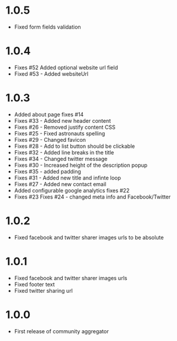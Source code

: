 1.0.5
=====
- Fixed form fields validation

1.0.4
=====
- Fixes #52 Added optional website url field
- Fixed #53 - Added websiteUrl

1.0.3
=====
- Added about page fixes #14
- Fixes #33 - Added new header content
- Fixes #26 - Removed justify content CSS
- Fixes #25 - Fixed astronauts spelling
- Fixes #29 - Changed favicon
- Fixes #28 - Add to list button should be clickable
- Fixes #32 - Added line breaks in the title
- Fixes #34 - Changed twitter message
- Fixes #30 - Increased height of the description popup
- Fixes #35 - added padding
- Fixes #31 - Added new title and infinte loop
- Fixes #27 - Added new contact email
- Added configurable google analytics fixes #22
- Fixes #23 Fixes #24 - changed meta info and Facebook/Twitter

1.0.2
=====
- Fixed facebook and twitter sharer images urls to be absolute

1.0.1
=====
- Fixed facebook and twitter sharer images urls
- Fixed footer text
- Fixed twitter sharing url

1.0.0
=====
- First release of community aggregator
